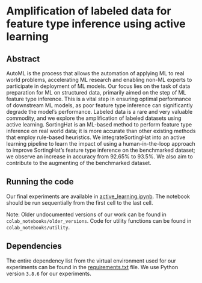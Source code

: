 # Amplification of labeled data for feature type inference using active learning
## Abstract
AutoML is the process that allows the automation of applying ML to real world problems, accelerating ML research and enabling non-ML experts to participate in deployment of ML models. Our focus lies on the task of data preparation for ML on structured data, primarily aimed on the step of ML feature type inference. This is a vital step in ensuring optimal performance of downstream ML models, as poor feature type inference can significantly degrade the model’s performance. Labeled data is a rare and very valuable commodity, and we explore the amplification of labeled datasets using active learning. SortingHat is an ML-based method to perform feature type inference on real world data; it is more accurate than other existing methods that employ rule-based heuristics. We integrateSortingHat into an active learning pipeline to learn the impact of using a human-in-the-loop approach to improve SortingHat’s feature type inference on the benchmarked dataset; we observe an increase in accuracy from 92.65% to 93.5%. We also aim to contribute to the augmenting of the benchmarked dataset.


## Running the code
Our final experiments are available in [active_learning.ipynb](https://github.com/eiffelwong1/feature-type-inference-using-AL/blob/main/colab_notebooks/active_learning.ipynb). The notebook should be run sequentially from the first cell to the last cell.

Note: Older undocumented versions of our work can be found in `colab_notebooks/older_versions`. Code for utility functions can be found in `colab_notebooks/utility`.

## Dependencies
The entire dependency list from the virtual environment used for our experiments can be found in the [requirements.txt](https://github.com/eiffelwong1/feature-type-inference-using-AL/blob/main/requirements.txt) file. We use Python version `3.8.6` for our experiments.
